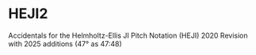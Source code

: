 # HEJI2
Accidentals for the Helmholtz-Ellis JI Pitch Notation (HEJI) 2020 Revision with 2025 additions (47° as 47:48)
